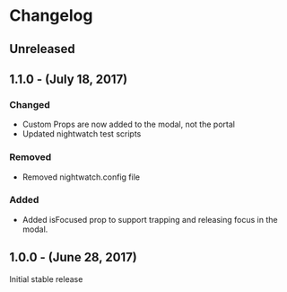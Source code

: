 Changelog
=========

Unreleased
----------

1.1.0 - (July 18, 2017)
------------------
### Changed
* Custom Props are now added to the modal, not the portal
* Updated nightwatch test scripts

### Removed
* Removed nightwatch.config file

### Added
* Added isFocused prop to support trapping and releasing focus in the modal.

1.0.0 - (June 28, 2017)
------------------
Initial stable release
